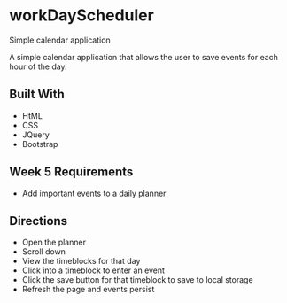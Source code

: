 # workDayScheduler
 Simple calendar application

A simple calendar application that allows the user to save events for each hour of the day.

## Built With

* HtML
* CSS
* JQuery
* Bootstrap


## Week 5 Requirements

* Add important events to a daily planner


## Directions

* Open the planner
* Scroll down
* View the timeblocks for that day
* Click into a timeblock to enter an event
* Click the save button for that timeblock to save to local storage
* Refresh the page and events persist